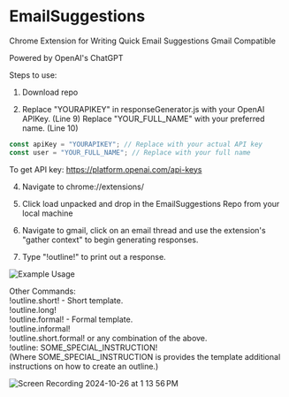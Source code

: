 # EmailSuggestions

Chrome Extension for Writing Quick Email Suggestions
Gmail Compatible

Powered by OpenAI's ChatGPT

Steps to use:
1. Download repo

2. Replace "YOURAPIKEY" in responseGenerator.js with your OpenAI APIKey. (Line 9)
   Replace "YOUR_FULL_NAME" with your preferred name. (Line 10)

```javascript
const apiKey = "YOURAPIKEY"; // Replace with your actual API key
const user = "YOUR_FULL_NAME"; // Replace with your full name
```

To get API key:
https://platform.openai.com/api-keys

4. Navigate to chrome://extensions/

5. Click load unpacked and drop in the EmailSuggestions Repo from your local machine

6. Navigate to gmail, click on an email thread and use the extension's "gather context" to begin generating responses.

7. Type "!outline!" to print out a response.

![Example Usage](https://github.com/user-attachments/assets/488c82b5-7652-43db-a235-27bfa3ac6eee)

Other Commands: <br>
!outline.short! - Short template. <br>
!outline.long! <br>
!outline.formal! - Formal template. <br>
!outline.informal! <br>
!outline.short.formal! or any combination of the above.  <br>
!outline: SOME_SPECIAL_INSTRUCTION!<br>
(Where SOME_SPECIAL_INSTRUCTION is provides the template additional instructions on how to create an outline.)

![Screen Recording 2024-10-26 at 1 13 56 PM](https://github.com/user-attachments/assets/dbd844d6-acb3-4e29-bcd7-721aa13ab002)






